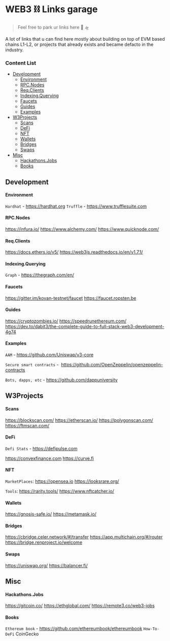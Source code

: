# WEB3 ⛓ Links garage

> Feel free to park ur links here 🚙 🛸

A lot of links that u can find here mostly about building on top of EVM based chains L1-L2, 
or projects that already exists and became defacto in the industry.

### Content List
- [Development](#Development)
    - [Environment](#Environment)
    - [RPC.Nodes](#RPC.Nodes)
    - [Req.Clients](#Req.Clients)
    - [Indexing.Querying](#Indexing.Querying)
    - [Faucets](#Faucets)
    - [Guides](#Guides)
    - [Examples](#Examples)
- [W3Projects](#W3Projects)
    - [Scans](#Scans)
    - [DeFi](#DeFi)
    - [NFT](#NFT)
    - [Wallets](#Wallets)
    - [Bridges](#Bridges)
    - [Swaps](#Swaps)
- [Misc](#Misc)
    - [Hackathons.Jobs](#Hackathons.Jobs)
    - [Books](#Books)

## Development

#### Environment
`Hardhat` - https://hardhat.org
`Truffle` - https://www.trufflesuite.com


#### RPC.Nodes
https://infura.io/
https://www.alchemy.com/
https://www.quicknode.com/

#### Req.Clients
https://docs.ethers.io/v5/
https://web3js.readthedocs.io/en/v1.7.1/

#### Indexing.Querying
`Graph` - https://thegraph.com/en/

#### Faucets
https://gitter.im/kovan-testnet/faucet
https://faucet.ropsten.be

#### Guides
https://cryptozombies.io/
https://speedrunethereum.com/
https://dev.to/dabit3/the-complete-guide-to-full-stack-web3-development-4g74


#### Examples
`AAM` - https://github.com/Uniswap/v3-core

`Secure smart contracts` -  https://github.com/OpenZeppelin/openzeppelin-contracts

`Bots, dapps, etc` - https://github.com/dappuniversity

## W3Projects

#### Scans
https://blockscan.com/
https://etherscan.io/
https://polygonscan.com/
https://ftmscan.com/

#### DeFi
`Defi Stats` - https://defipulse.com

https://convexfinance.com
https://curve.fi

#### NFT
`MarketPlaces`:
https://opensea.io
https://looksrare.org/

`Tools`:
https://rarity.tools/
https://www.nftcatcher.io/

#### Wallets
https://gnosis-safe.io/
https://metamask.io/

#### Bridges
https://cbridge.celer.network/#/transfer
https://app.multichain.org/#/router
https://bridge.renproject.io/welcome

#### Swaps
https://uniswap.org/
https://balancer.fi/

## Misc

#### Hackathons.Jobs
https://gitcoin.co/
https://ethglobal.com/
https://remote3.co/web3-jobs

#### Books
`Ethereum book` - https://github.com/ethereumbook/ethereumbook
`How-To-DeFi` CoinGecko